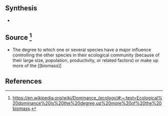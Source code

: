 ## Synthesis
- 
## Source [^1]
- The degree to which one or several species have a major influence controlling the other species in their ecological community (because of their large size, population, productivity, or related factors) or make up more of the [[biomass]]
## References

[^1]: https://en.wikipedia.org/wiki/Dominance_(ecology)#:~:text=Ecological%20dominance%20is%20the%20degree,up%20more%20of%20the%20biomass.
